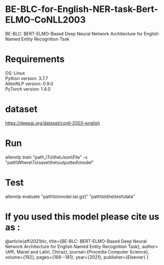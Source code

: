 # BE-BLC-for-English-NER-task-Bert-ELMO-CoNLL2003
BE-BLC: BERT-ELMO-Based Deep Neural Network Architecture
for English Named Entity Recognition Task
# Requirements
OS: Linux  
Python version: 3.7.7  
AllenNLP version: 0.9.0  
PyTorch version: 1.4.0  
# dataset
https://deepai.org/dataset/conll-2003-english
# Run
allennlp train "path_\To\the\Json\File" -s "path\Where\To\save\the\outputted\model"
# Test
allennlp evaluate  "path\to\model.tar.gz)"  "path\to\the\test\data"
# If you used this model please cite us as :
@article{affi2021blc,
  title={BE-BLC: BERT-ELMO-Based Deep Neural Network Architecture for English Named Entity Recognition Task},
  author={Affi, Manel and Latiri, Chiraz},
  journal={Procedia Computer Science},
  volume={192},
  pages={168--181},
  year={2021},
  publisher={Elsevier}
}
